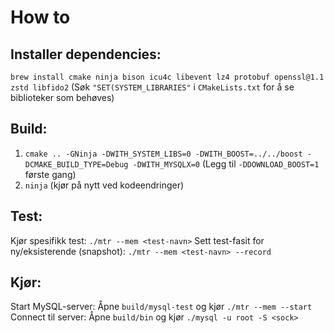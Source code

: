# How to

## Installer dependencies:
`brew install cmake ninja bison icu4c libevent lz4 protobuf openssl@1.1 zstd libfido2` (Søk `"SET(SYSTEM_LIBRARIES"` i `CMakeLists.txt` for å se biblioteker som behøves)

## Build:
1. `cmake .. -GNinja -DWITH_SYSTEM_LIBS=0 -DWITH_BOOST=../../boost -DCMAKE_BUILD_TYPE=Debug -DWITH_MYSQLX=0` (Legg til `-DDOWNLOAD_BOOST=1` første gang)
2. `ninja` (kjør på nytt ved kodeendringer)

## Test:
Kjør spesifikk test: `./mtr --mem <test-navn>`
Sett test-fasit for ny/eksisterende (snapshot): `./mtr --mem <test-navn> --record`

## Kjør:
Start MySQL-server: Åpne `build/mysql-test` og kjør `./mtr --mem --start`
Connect til server: Åpne `build/bin` og kjør `./mysql -u root -S <sock>`
